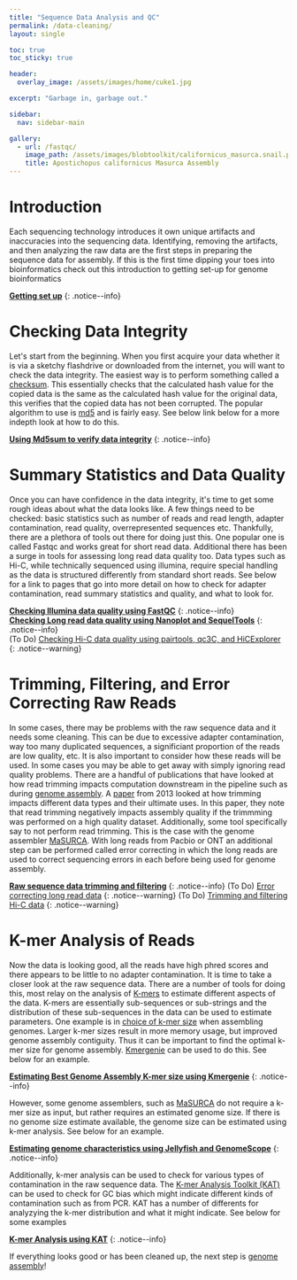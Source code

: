 ```yaml
---
title: "Sequence Data Analysis and QC"
permalink: /data-cleaning/
layout: single

toc: true 
toc_sticky: true

header:
  overlay_image: /assets/images/home/cuke1.jpg

excerpt: "Garbage in, garbage out."

sidebar:
  nav: sidebar-main

gallery:
  - url: /fastqc/
    image_path: /assets/images/blobtoolkit/californicus_masurca.snail.png
    title: Apostichopus californicus Masurca Assembly
---
```


# Introduction

 Each sequencing technology introduces it own unique artifacts and inaccuracies into the sequencing data. Identifying, removing the artifacts, and then analyzing the raw data are the first steps in preparing the sequence data for assembly. If this is the first time dipping your toes into bioinformatics check out this introduction to getting set-up for genome bioinformatics

 **[Getting set up](/setup/)**
 {: .notice--info}

# Checking Data Integrity

 Let's start from the beginning. When you first acquire your data whether it is via a sketchy flashdrive or downloaded from the internet, you will want to check the data integrity. The easiest way is to perform something called a [checksum](https://en.wikipedia.org/wiki/Checksum). This essentially checks that the calculated hash value for the copied data is the same as the calculated hash value for the original data, this verifies that the copied data has not been corrupted. The popular algorithm to use is [md5](https://en.wikipedia.org/wiki/MD5) and is fairly easy. See below link below for a more indepth look at how to do this. 

**[Using Md5sum to verify data integrity](/checksum/)**
{: .notice--info}


# Summary Statistics and Data Quality
Once you can have confidence in the data integrity, it's time to get some rough ideas about what the data looks like. A few things need to be checked: basic statistics such as number of reads and read length, adapter contamination, read quality, overrepresented sequences etc. Thankfully, there are a plethora of tools out there for doing just this. One popular one is called Fastqc and works great for short read data. Additional there has been a surge in tools for assessing long read data quality too. Data types such as Hi-C, while technically sequenced using illumina, require special handling as the data is structured differently from standard short reads. See below for a link to pages that go into more detail on how to check for adapter contamination, read summary statistics and quality, and what to look for. 

**[Checking Illumina data quality using FastQC](/short_read_quality/)**
{: .notice--info}    
**[Checking Long read data quality using Nanoplot and SequelTools](/long_read_quality/)**
{: .notice--info}   
(To Do) [Checking Hi-C data quality using pairtools, qc3C, and HiCExplorer](/hic_read_quality/)   
{: .notice--warning}

# Trimming, Filtering, and Error Correcting Raw Reads
In some cases, there may be problems with the raw sequence data and it needs some cleaning. This can be due to excessive adapter contamination, way too many duplicated sequences, a significiant proportion of the reads are low quality, etc. It is also important to consider how these reads will be used. In some cases you may be able to get away with simply ignoring read quality problems. There are a handful of publications that have looked at how read trimming impacts computation downstream in the pipeline such as during [genome assembly](https://www.mdpi.com/2073-4425/10/10/737). A [paper](https://journals.plos.org/plosone/article?id=10.1371/journal.pone.0085024) from 2013 looked at how trimming impacts different data types and their ultimate uses. In this paper, they note that read trimming negatively impacts assembly quality if the trimmming was performed on a high quality dataset. Additionally, some tool specifically say to not perform read trimming. This is the case with the genome assembler [MaSURCA](https://github.com/alekseyzimin/masurca). With long reads from Pacbio or ONT an additional step can be performed called error correcting in which the long reads are used to correct sequencing errors in each before being used for genome assembly. 

**[Raw sequence data trimming and filtering](/trimming/)**
{: .notice--info}
(To Do) [Error correcting long read data](/long_read_error_correction/)
{: .notice--warning}
(To Do) [Trimming and filtering Hi-C data](/hic_data_trimming/)
{: .notice--warning}

# K-mer Analysis of Reads
Now the data is looking good, all the reads have high phred scores and there appears to be little to no adapter contamination. It is time to take a closer look at the raw sequence data. There are a number of tools for doing this, most relay on the analysis of [K-mers](https://en.wikipedia.org/wiki/K-mer) to estimate different aspects of the data. K-mers are essentially sub-sequences or sub-strings and the distribution of these sub-sequences in the data can be used to estimate parameters. One example is in [choice of k-mer size](https://en.wikipedia.org/wiki/K-mer#Choice_of_k-mer_size) when assembling genomes. Larger k-mer sizes result in more memory usage, but improved genome assembly contiguity. Thus it can be important to find the optimal k-mer size for genome assembly. [Kmergenie](http://kmergenie.bx.psu.edu/) can be used to do this. See below for an example. 

**[Estimating Best Genome Assembly K-mer size using Kmergenie](/kmergenie/)**
{: .notice--info}

However, some genome assemblers, such as [MaSURCA](https://github.com/alekseyzimin/masurca) do not require a k-mer size as input, but rather requires an estimated genome size. If there is no genome size estimate available, the genome size can be estimated using k-mer analysis. See below for an example.

**[Estimating genome characteristics using Jellyfish and GenomeScope](/genomescope/)**
{: .notice--info}

Additionally, k-mer analysis can be used to check for various types of contamination in the raw sequence data. The [K-mer Analysis Toolkit (KAT)](https://kat.readthedocs.io/en/latest/index.html) can be used to check for GC bias which might indicate different kinds of contamination such as from PCR. KAT has a number of differents for analyzying the k-mer distribution and what it might indicate. See below for some examples 


**[K-mer Analysis using KAT](/kat/)**
{: .notice--info}

If everything looks good or has been cleaned up, the next step is [genome assembly](/assembly/)! 

